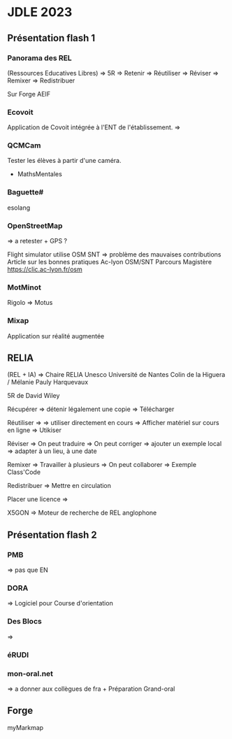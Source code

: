 # JDLE 2023

## Présentation flash 1

### Panorama des REL

(Ressources Educatives Libres) =>
5R  => Retenir
    => Réutiliser
    => Réviser
    => Remixer
    => Redistribuer

Sur Forge AEIF

### Ecovoit

Application de Covoit intégrée à l'ENT de l'établissement.
=> 

### QCMCam

Tester les élèves à partir d'une caméra.
+ MathsMentales

### Baguette#

esolang

### OpenStreetMap

=> a retester + GPS ?

Flight simulator utilise OSM
SNT => problème des mauvaises contributions
Article sur les bonnes pratiques Ac-lyon OSM/SNT
Parcours Magistère https://clic.ac-lyon.fr/osm

### MotMinot

Rigolo => Motus

### Mixap

Application sur réalité augmentée

## RELIA

(REL + IA) => Chaire RELIA Unesco Université de Nantes Colin de la Higuera / Mélanie Pauly Harquevaux

5R de David Wiley

Récupérer 
    => détenir légalement une copie
    => Télécharger

Réutiliser =>
    => utiliser directement en cours
    => Afficher matériel sur cours en ligne
    => Utikiser

Réviser
    => On peut traduire
    => On peut corriger
    => ajouter un exemple local
    => adapter à un lieu, à une date

Remixer
    => Travailler à plusieurs
    => On peut collaborer
    => Exemple Class'Code

Redistribuer
    => Mettre en circulation

Placer une licence => 


X5GON => Moteur de recherche de REL anglophone


## Présentation flash 2

### PMB

=> pas que EN

### DORA

=> Logiciel pour Course d'orientation

### Des Blocs

=>

### éRUDI

### mon-oral.net

=> a donner aux collègues de fra + Préparation Grand-oral


## Forge

myMarkmap

